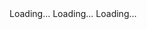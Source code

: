 <div class="container">
  <go-tabs manual="true" id="tabs">
    <go-tab label="First tab">Loading...</go-tab>
    <go-tab label="Second tab">Loading...</go-tab>
    <go-tab label="Third tab">Loading...</go-tab>
  </go-tabs>
</div>
<script>
  document.addEventListener('DOMContentLoaded', function () {
    var tabs = document.querySelector('#tabs');
    tabs.addEventListener('tabChange', function (e) {
      const { index, tabEl, panelEl } = e.detail;
      console.log(`Tab ${index + 1} activated.`);
      panelEl.innerHTML = `Loading...`;
      setTimeout(() => {
        panelEl.innerHTML = 'Dynamic tab ' + (index + 1) + ' content ';
      }, 1500);
    });
  });
</script>
